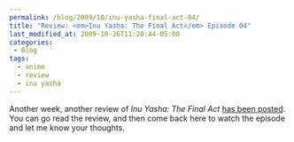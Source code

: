 ```yaml
---
permalink: /blog/2009/10/inu-yasha-final-act-04/
title: "Review: <em>Inu Yasha: The Final Act</em> Episode 04"
last_modified_at: 2009-10-26T11:20:44-05:00
categories:
 - Blog
tags:
  - anime
  - review
  - inu yasha
---
```


Another week, another review of _Inu Yasha: The Final Act_ [has been posted](http://www.mania.com/inu-yasha-final-act-episode-04_article_118451.html).
You can go read the review, and then come back here to watch the episode and let me know your thoughts.